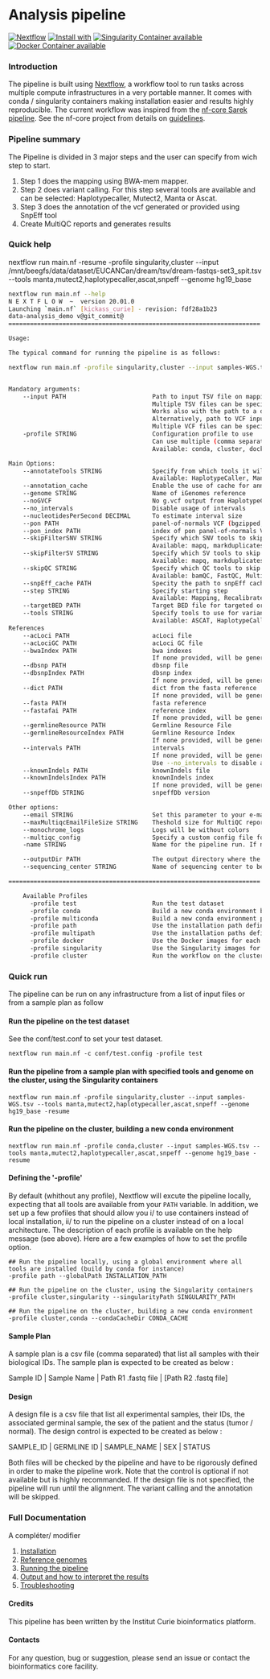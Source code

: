 # Analysis pipeline

[![Nextflow](https://img.shields.io/badge/nextflow-%E2%89%A519.10.0-brightgreen.svg)](https://www.nextflow.io/)
[![Install with](https://anaconda.org/anaconda/conda-build/badges/installer/conda.svg)](https://conda.anaconda.org/anaconda)
[![Singularity Container available](https://img.shields.io/badge/singularity-available-7E4C74.svg)](https://singularity.lbl.gov/)
[![Docker Container available](https://img.shields.io/badge/docker-available-003399.svg)](https://www.docker.com/)

### Introduction

The pipeline is built using [Nextflow](https://www.nextflow.io), a workflow tool to run tasks across multiple compute infrastructures in a very portable manner.
It comes with conda / singularity containers making installation easier and results highly reproducible. The current workflow was inspired from the [nf-core Sarek pipeline](https://github.com/nf-core/sarek). See the nf-core project from details on [guidelines](https://nf-co.re/).

### Pipeline summary

The Pipeline is divided in 3 major steps and the user can specify from wich step to start.

1. Step 1 does the mapping using BWA-mem mapper.
2. Step 2 does variant calling. For this step several tools are available and can be selected: Haplotypecaller, Mutect2, Manta or Ascat.
3. Step 3 does the annotation of the vcf generated or provided using SnpEff tool
4. Create MultiQC reports and generates results

### Quick help

nextflow run main.nf -resume -profile singularity,cluster --input /mnt/beegfs/data/dataset/EUCANCan/dream/tsv/dream-fastqs-set3_spit.tsv --tools manta,mutect2,haplotypecaller,ascat,snpeff --genome hg19_base


```bash
nextflow run main.nf --help
N E X T F L O W  ~  version 20.01.0
Launching `main.nf` [kickass_curie] - revision: fdf28a1b23
data-analysis_demo v@git_commit@
======================================================================

Usage:

The typical command for running the pipeline is as follows:

nextflow run main.nf -profile singularity,cluster --input samples-WGS.tsv --tools manta,mutect2,haplotypecaller,ascat,snpeff --genome hg19_base -resume


Mandatory arguments:
    --input PATH                        Path to input TSV file on mapping, recalibrate and variantcalling steps
                                        Multiple TSV files can be specified with quotes
                                        Works also with the path to a directory on mapping step with a single germline sample only
                                        Alternatively, path to VCF input file on annotate step
                                        Multiple VCF files can be specified with quotes
    -profile STRING                     Configuration profile to use
                                        Can use multiple (comma separated)
                                        Available: conda, cluster, docker,  multiconda, conda, path, multipath, singularity

Main Options:
    --annotateTools STRING              Specify from which tools it will look for VCF files to annotate (only for step annotate
                                        Available: HaplotypeCaller, Manta, Mutect2,
    --annotation_cache                  Enable the use of cache for annotation, to be used with --snpEff_cache
    --genome STRING                     Name of iGenomes reference
    --noGVCF                            No g.vcf output from HaplotypeCaller
    --no_intervals                      Disable usage of intervals
    --nucleotidesPerSecond DECIMAL      To estimate interval size
    --pon PATH                          panel-of-normals VCF (bgzipped, indexed). See: https://software.broadinstitute.org/gatk/documentation/tooldocs/current/org_broadinstitute_hellbender_tools_walkers_mutect_CreateSomaticPanelOfNormals.php
    --pon_index PATH                    index of pon panel-of-normals VCF
    --skipFilterSNV STRING              Specify which SNV tools to skip when running vegan
                                        Available: mapq, markduplicates, uniq
    --skipFilterSV STRING               Specify which SV tools to skip when running vegan
                                        Available: mapq, markduplicates, uniq
    --skipQC STRING                     Specify which QC tools to skip when running vegan
                                        Available: bamQC, FastQC, MultiQC, samtoolsstats, versions
    --snpEff_cache PATH                 Specity the path to snpEff cache, to be used with --annotation_cache
    --step STRING                       Specify starting step
                                        Available: Mapping, Recalibrate, VariantCalling, Annotate
    --targetBED PATH                    Target BED file for targeted or whole exome sequencing
    --tools STRING                      Specify tools to use for variant calling:
                                        Available: ASCAT, HaplotypeCaller, Manta, Mutect2, snpEff,
References                      
    --acLoci PATH                       acLoci file
    --acLociGC PATH                     acLoci GC file
    --bwaIndex PATH                     bwa indexes
                                        If none provided, will be generated automatically from the fasta reference
    --dbsnp PATH                        dbsnp file
    --dbsnpIndex PATH                   dbsnp index
                                        If none provided, will be generated automatically if a dbsnp file is provided
    --dict PATH                         dict from the fasta reference
                                        If none provided, will be generated automatically from the fasta reference
    --fasta PATH                        fasta reference
    --fastafai PATH                     reference index
                                        If none provided, will be generated automatically from the fasta reference
    --germlineResource PATH             Germline Resource File
    --germlineResourceIndex PATH        Germline Resource Index
                                        If none provided, will be generated automatically if a germlineResource file is provided
    --intervals PATH                    intervals
                                        If none provided, will be generated automatically from the fasta reference
                                        Use --no_intervals to disable automatic  generation
    --knownIndels PATH                  knownIndels file
    --knownIndelsIndex PATH             knownIndels index
                                        If none provided, will be generated automatically if a knownIndels file is provided
    --snpeffDb STRING                   snpeffDb version

Other options:
    --email STRING                      Set this parameter to your e-mail address to get a summary e-mail with details of the run sent to you when the workflow exits
    --maxMultiqcEmailFileSize STRING    Theshold size for MultiQC report to be attached in notification email. If file generated by pipeline exceeds the threshold, it will not be attached (Default: 25MB)
    --monochrome_logs                   Logs will be without colors
    --multiqc_config                    Specify a custom config file for MultiQC
    -name STRING                        Name for the pipeline run. If not specified, Nextflow will automatically generate a random mnemonic

    --outputDir PATH                    The output directory where the results will be saved
    --sequencing_center STRING          Name of sequencing center to be displayed in BAM file

======================================================================

    Available Profiles
      -profile test                     Run the test dataset
      -profile conda                    Build a new conda environment before running the pipeline. Use `--condaCacheDir` to define the conda cache path
      -profile multiconda               Build a new conda environment per process before running the pipeline. Use `--condaCacheDir` to define the conda cache path
      -profile path                     Use the installation path defined for all tools. Use `--globalPath` to define the insallation path
      -profile multipath                Use the installation paths defined for each tool. Use `--globalPath` to define the insallation path
      -profile docker                   Use the Docker images for each process
      -profile singularity              Use the Singularity images for each process. Use `--singularityPath` to define the insallation path
      -profile cluster                  Run the workflow on the cluster, instead of locally


```

### Quick run

The pipeline can be run on any infrastructure from a list of input files or from a sample plan as follow

#### Run the pipeline on the test dataset
See the conf/test.conf to set your test dataset.

```
nextflow run main.nf -c conf/test.config -profile test

```

#### Run the pipeline from a sample plan with specified tools and genome on the cluster, using the Singularity containers

```
nextflow run main.nf -profile singularity,cluster --input samples-WGS.tsv --tools manta,mutect2,haplotypecaller,ascat,snpeff --genome hg19_base -resume

```

#### Run the pipeline on the cluster, building a new conda environment

```
nextflow run main.nf -profile conda,cluster --input samples-WGS.tsv --tools manta,mutect2,haplotypecaller,ascat,snpeff --genome hg19_base -resume

```

#### Defining the '-profile'
By default (whithout any profile), Nextflow will excute the pipeline locally, expecting that all tools are available from your `PATH` variable.
In addition, we set up a few profiles that should allow you i/ to use containers instead of local installation, ii/ to run the pipeline on a cluster instead of on a local architecture.
The description of each profile is available on the help message (see above).
Here are a few examples of how to set the profile option.

```
## Run the pipeline locally, using a global environment where all tools are installed (build by conda for instance)
-profile path --globalPath INSTALLATION_PATH

## Run the pipeline on the cluster, using the Singularity containers
-profile cluster,singularity --singularityPath SINGULARITY_PATH

## Run the pipeline on the cluster, building a new conda environment
-profile cluster,conda --condaCacheDir CONDA_CACHE

```
#### Sample Plan

A sample plan is a csv file (comma separated) that list all samples with their biological IDs. The sample plan is expected to be created as below :


Sample ID | Sample Name | Path R1 .fastq file | [Path R2 .fastq file]

#### Design

A design file is a csv file that list all experimental samples, their IDs, the associated germinal sample, the sex of the patient and the status (tumor / normal). The design control is expected to be created as below :

SAMPLE_ID | GERMLINE ID | SAMPLE_NAME | SEX | STATUS

Both files will be checked by the pipeline and have to be rigorously defined in order to make the pipeline work.
Note that the control is optional if not available but is highly recommanded.
If the design file is not specified, the pipeline will run until the alignment. The variant calling and the annotation will be skipped.


### Full Documentation

A compléter/ modifier

1. [Installation](docs/installation.md)
2. [Reference genomes](docs/reference_genomes.md)
3. [Running the pipeline](docs/usage.md)
4. [Output and how to interpret the results](docs/output.md)
5. [Troubleshooting](docs/troubleshooting.md)

#### Credits

This pipeline has been written by the Institut Curie bioinformatics platform.

#### Contacts

For any question, bug or suggestion, please send an issue or contact the bioinformatics core facility.
